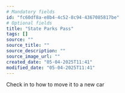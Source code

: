 ```yaml
---
# Mandatory fields
id: "fc60df8a-e8b4-4c52-8c94-4367085817be"
# Optional fields
title: "State Parks Pass"
tags: []
source: ""
source_title: ""
source_description: ""
source_image_url: ""
created_date: "05-04-2025T11:41"
modified_date: "05-04-2025T11:41"
---
```

Check in to how to move it to a new car